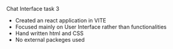 Chat Interface task 3

* Created an react application in VITE
* Focused mainly on User Interface rather than functionalities
* Hand written html and CSS
* No external packeges used
